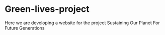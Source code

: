 # Green-lives-project
Here we are developing a website for the project Sustaining Our Planet For Future Generations
